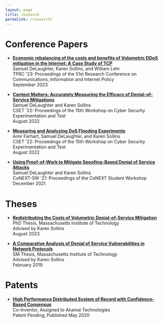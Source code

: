 ```yaml
---
layout: page
title: research
permalink: /research/
---
```



# Conference Papers
- **[Economic rebalancing of the costs and benefits of Volumetric DDoS mitigation in the Internet: A Case Study of TCP](https://papers.ssrn.com/sol3/papers.cfm?abstract_id=4524254)**<br>
  Samuel DeLaughter, Karen Sollins, and William Lehr<br>
  TPRC '23: Proceedings of the 51st Research Conference on Communications, Information and Internet Policy<br>
  September 2023

- **[Context Matters: Accurately Measuring the Efficacy of Denial-of-Service Mitigations](https://dl.acm.org/doi/10.1145/3546096.3546109)**<br>
  Samuel DeLaughter and Karen Sollins<br>
  CSET '22: Proceedings of the 15th Workshop on Cyber Security Experimentation and Test<br>
  August 2022

- **[Measuring and Analyzing DoS Flooding Experiments](https://dl.acm.org/doi/10.1145/3546096.3546105)**<br>
  Amir Farhart, Samuel DeLaughter, and Karen Sollins<br>
  CSET '22: Proceedings of the 15th Workshop on Cyber Security Experimentation and Test<br>
  August 2022

- **[Using Proof-of-Work to Mitigate Spoofing-Based Denial of Service Attacks](https://dl.acm.org/doi/10.1145/3488658.3493789)**<br>
  Samuel DeLaughter and Karen Sollins<br>
  CoNEXT-SW '21: Proceedings of the CoNEXT Student Workshop<br>
  December 2021

# Theses
  - **[Redistributing the Costs of Volumetric Denial-of-Service Mitigation](phd/thesis.pdf)**<br>
  PhD Thesis, Massachusetts Institute of Technology<br>
  Advised by Karen Sollins<br>
  August 2023

  - **[A Comparative Analysis of Denial of Service Vulnerabilities in Network Protocols](https://dspace.mit.edu/handle/1721.1/121654)**<br>
  SM Thesis, Massachusetts Institute of Technology<br>
  Advised by Karen Sollins<br>
  February 2019


# Patents
- **[High Performance Distributed System of Record with Confidence-Based Consensus](https://patents.google.com/patent/US20200167779A1/)**<br>
  Co-Inventor, Assigned to Akamai Technologies<br>
  Patent Pending, Published May 2020
